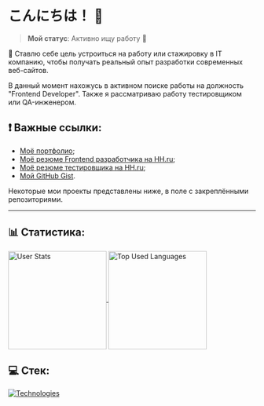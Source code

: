 # こんにちは！ 👋

> __Мой статус__: Активно ищу работу 👀

📝 Ставлю себе цель устроиться на работу или стажировку в IT компанию, чтобы получать реальный опыт разработки современных веб-сайтов.

В данный момент нахожусь в активном поиске работы на должность "Frontend Developer". Также я рассматриваю работу тестировщиком или QA-инженером.

## ❗ Важные ссылки:
- [Моё портфолио](https://nico-kun123.github.io/Portfolio/);
- [Моё резюме Frontend разработчика на HH.ru](https://krasnoyarsk.hh.ru/resume/62dedceaff0c831a7f0039ed1f3379466d4f53);
- [Моё резюме тестировщика на HH.ru](https://hh.ru/resume/b1d0d068ff0cb9b6c90039ed1f336153683471);
- [Мой GitHub Gist](https://gist.github.com/Nico-kun123).

Некоторые мои проекты представлены ниже, в поле с закреплёнными репозиториями.

<!--
## 📙 Стек:

![JavaScript](https://img.shields.io/badge/JavaScript-ES6-yellow?logo=javascript)
![CSS](https://img.shields.io/badge/CSS-3-blue)
![HTML](https://img.shields.io/badge/HTML-5-orange)
![Vue.js](https://img.shields.io/badge/Vue.js-Vue%202,%20Vue%203-brightgreen)
![SASS](https://img.shields.io/badge/SASS-SCSS-pink?logo=sass)
![Vite.js](https://img.shields.io/badge/Vite.js-black?logo=vite)
-->

---

## 📊 Статистика:

<a href="https://github.com/anuraghazra/github-readme-stats">
  <img alt="User Stats" height=200 align="center" src="https://github-readme-stats.vercel.app/api?username=Nico-kun123&show_icons=true&locale=en&langs_count=8)" />
</a>
<a href="https://github.com/anuraghazra/convoychat">
  <img alt="Top Used Languages" height=200 align="center" src="https://github-readme-stats.vercel.app/api/top-langs?username=Nico-kun123&layout=compact&langs_count=8&card_width=320" />
</a>

## 💻 Стек:

<a href="https://skillicons.dev">
  <img alt="Technologies" src="https://skillicons.dev/icons?i=html,css,js,ts,git,scss,vue,vite" />
</a>

<!--
📚 Frameworks, Platforms and Libraries:

![HTML5](https://img.shields.io/badge/html5-%23E34F26.svg?style=for-the-badge&logo=html5&logoColor=white)
![CSS3](https://img.shields.io/badge/css3-%231572B6.svg?style=for-the-badge&logo=css3&logoColor=white)
![JavaScript](https://img.shields.io/badge/javascript-%23323330.svg?style=for-the-badge&logo=javascript&logoColor=%23F7DF1E)
![Git](https://img.shields.io/badge/git-%23F05033.svg?style=for-the-badge&logo=git&logoColor=white)
![TypeScript](https://img.shields.io/badge/typescript-%23007ACC.svg?style=for-the-badge&logo=typescript&logoColor=white)
![Vue.js](https://img.shields.io/badge/vuejs-%2335495e.svg?style=for-the-badge&logo=vuedotjs&logoColor=%234FC08D)
![Nuxtjs](https://img.shields.io/badge/Nuxt-002E3B?style=for-the-badge&logo=nuxtdotjs&logoColor=#00DC82)
![Vite](https://img.shields.io/badge/vite-%23646CFF.svg?style=for-the-badge&logo=vite&logoColor=white)
![Jest](https://img.shields.io/badge/-jest-%23C21325?style=for-the-badge&logo=jest&logoColor=white)
![Visual Studio Code](https://img.shields.io/badge/Visual%20Studio%20Code-0078d7.svg?style=for-the-badge&logo=visual-studio-code&logoColor=white)
-->

<!--
**Nico-kun123/Nico-kun123** is a ✨ _special_ ✨ repository because its `README.md` (this file) appears on your GitHub profile.

Here are some ideas to get you started:

- 🔭 I’m currently working on ...
- 🌱 I’m currently learning ...
- 👯 I’m looking to collaborate on ...
- 🤔 I’m looking for help with ...
- 💬 Ask me about ...
- 📫 How to reach me: ...
- 😄 Pronouns: ...
- ⚡ Fun fact: ...
-->
